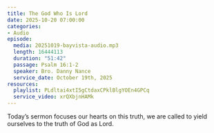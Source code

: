 ```yaml
---
title: The God Who Is Lord
date: 2025-10-20 07:00:00
categories:
- Audio
episode:
  media: 20251019-bayvista-audio.mp3
  length: 16444113
  duration: "51:42"
  passage: Psalm 16:1-2
  speaker: Bro. Danny Nance
  service_date: October 19th, 2025
resources:
  playlist: PLdltai4xtI5gCtdaxCPklBlgYOEn4GPCq
  service_video: xrQXbjnHAMk
---
```

Today’s sermon focuses our hearts on this truth, we are called to yield ourselves to the truth of God as Lord.
